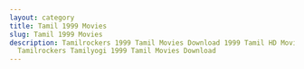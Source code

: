 ```yaml
---
layout: category
title: Tamil 1999 Movies
slug: Tamil 1999 Movies
description: Tamilrockers 1999 Tamil Movies Download 1999 Tamil HD Movies in
  Tamilrockers Tamilyogi 1999 Tamil Movies Download
---
```

